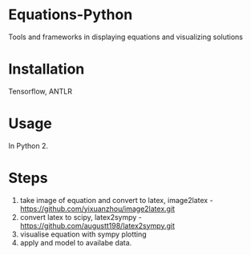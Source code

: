 # Equations-Python
Tools and frameworks in displaying equations and visualizing solutions 

# Installation
Tensorflow, ANTLR
 
# Usage
In Python 2.

# Steps
1) take image of equation and convert to latex, image2latex - https://github.com/yixuanzhou/image2latex.git
2) convert latex to scipy, latex2sympy - https://github.com/augustt198/latex2sympy.git
3) visualise equation with sympy plotting
4) apply and model to availabe data.

